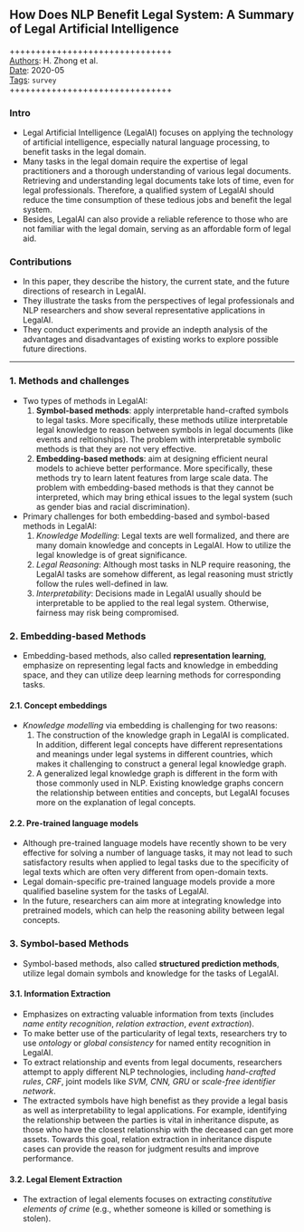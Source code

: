 ## How Does NLP Benefit Legal System: A Summary of Legal Artificial Intelligence

+++++++++++++++++++++++++++++++  
<ins>Authors</ins>: H. Zhong et al.  
<ins>Date</ins>: 2020-05  
<ins>Tags</ins>: `survey`  
+++++++++++++++++++++++++++++++  


### Intro

- Legal Artificial Intelligence (LegalAI) focuses on applying the technology of artificial intelligence, especially natural language processing, to benefit tasks in the legal domain. 
- Many tasks in the legal domain require the expertise of legal practitioners and a thorough understanding of various legal documents. Retrieving and understanding legal documents take lots of time, even for legal professionals. Therefore, a qualified system of LegalAI should reduce the time consumption of these tedious jobs and benefit the legal system. 
- Besides, LegalAI can also provide a reliable reference to those who are not familiar with the legal domain, serving as an affordable form of legal aid.


### Contributions

- In this paper, they describe the history, the current state, and the future directions of research in LegalAI.
- They illustrate the tasks from the perspectives of legal professionals and NLP researchers and show several representative applications in LegalAI.
- They conduct experiments and provide an indepth analysis of the advantages and disadvantages of existing works to explore possible future directions.

***

### 1. Methods and challenges

- Two types of methods in LegalAI:
  1. **Symbol-based methods**: apply interpretable hand-crafted symbols to legal tasks. More specifically, these methods utilize interpretable legal knowledge to reason between symbols in legal documents (like events and reltionships). The problem with interpretable symbolic methods is that they are not very effective.
  2. **Embedding-based methods**: aim at designing efficient neural models to achieve better performance. More specifically, these methods try to learn latent features from large scale data. The problem with embedding-based methods is that they cannot be interpreted, which may bring ethical issues to the legal system (such as gender bias and racial discrimination).
- Primary challenges for both embedding-based and symbol-based methods in LegalAI:
  1. *Knowledge Modelling*: Legal texts are well formalized, and there are many domain knowledge and concepts in LegalAI. How to utilize the legal knowledge is of great significance.
  2. *Legal Reasoning*: Although most tasks in NLP require reasoning, the LegalAI tasks are somehow different, as legal reasoning must strictly follow the rules well-defined in law.
  3. *Interpretability*: Decisions made in LegalAI usually should be interpretable to be applied to the real legal system. Otherwise, fairness may risk being compromised.


### 2. Embedding-based Methods

- Embedding-based methods, also called **representation learning**, emphasize on representing legal facts and knowledge in embedding space, and they can utilize deep learning methods for corresponding tasks.


#### 2.1. Concept embeddings

- *Knowledge modelling* via embedding is challenging for two reasons:
  1. The construction of the knowledge graph in LegalAI is complicated. In addition, different legal concepts have different representations and meanings under legal systems in different countries, which makes it challenging to construct a general legal knowledge graph.
  2. A generalized legal knowledge graph is different in the form with those commonly used in NLP. Existing knowledge graphs concern the relationship between entities and concepts, but LegalAI focuses more on the explanation of legal concepts.
  
#### 2.2. Pre-trained language models

- Although pre-trained language models have recently shown to be very effective for solving a number of language tasks, it may not lead to such satisfactory results when applied to legal tasks due to the specificity of legal texts which are often very different from open-domain texts.
- Legal domain-specific pre-trained language models provide a more qualified baseline system for the tasks of LegalAI.
- In the future, researchers can aim more at integrating knowledge into pretrained models, which can help the reasoning ability between legal concepts.


### 3. Symbol-based Methods

- Symbol-based methods, also called **structured prediction methods**, utilize legal domain symbols and knowledge for the tasks of LegalAI.

#### 3.1. Information Extraction

- Emphasizes on extracting valuable information from texts (includes *name entity recognition*, *relation extraction*, *event extraction*).
- To make better use of the particularity of legal texts, researchers try to use *ontology* or *global consistency* for named entity recognition in LegalAI.
- To extract relationship and events from legal documents, researchers attempt to apply different NLP technologies, including *hand-crafted rules*, *CRF*, joint models like *SVM, CNN, GRU* or *scale-free identifier network*.
- The extracted symbols have high benefist as they provide a legal basis as well as interpretability to legal applications. For example, identifying the relationship between the parties is vital in inheritance dispute, as those who have the closest relationship with the deceased can get more assets. Towards this goal, relation extraction in inheritance dispute cases can provide the reason for judgment results and improve performance.

#### 3.2. Legal Element Extraction

- The extraction of legal elements focuses on extracting *constitutive elements of crime* (e.g., whether someone is killed or something is stolen).




